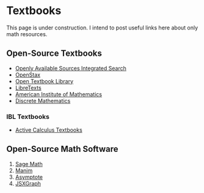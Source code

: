 # Textbooks

This page is under construction. I intend to post useful links here about only math resources.

## Open-Source Textbooks

<!-- - [linear algebra resources] -->

- [Openly Available Sources Integrated Search]
- [OpenStax]
- [Open Textbook Library]
- [LibreTexts]
- [American Institute of Mathematics]
- [Discrete Mathematics](http://discrete.openmathbooks.org/dmoi3.html)

### IBL Textbooks

- [Active Calculus Textbooks]

[linear algebra resources]: https://docs.google.com/document/d/1AB2bgfwh9u678Cf_7rl09CwnXBtO_8ELbj0UwJ0byMo/edit#
[openly available sources integrated search]: https://oasis.geneseo.edu/index.php
[openstax]: https://openstax.org/
[open textbook library]: https://open.umn.edu/opentextbooks/
[american institute of mathematics]: https://aimath.org/textbooks/approved-textbooks/
[active calculus textbooks]: https://activecalculus.org/
[libretexts]: https://libretexts.org/

## Open-Source Math Software

1. [Sage Math]
1. [Manim]
1. [Asymptote]
1. [JSXGraph]

[sage math]: https://www.sagemath.org/
[manim]: https://github.com/ManimCommunity/manim#readme
[asymptote]: https://asymptote.sourceforge.io/
[jsxgraph]: https://ipesek.github.io/jsxgraphbook/1_introduction.html
